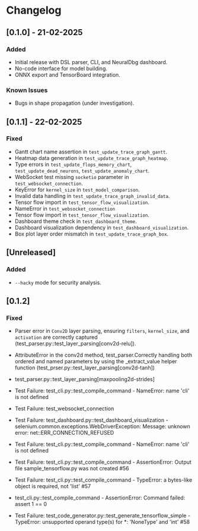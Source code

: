# Changelog

## [0.1.0] - 21-02-2025

### Added

- Initial release with DSL parser, CLI, and NeuralDbg dashboard.
- No-code interface for model building.
- ONNX export and TensorBoard integration.
  
### Known Issues

- Bugs in shape propagation (under investigation).

## [0.1.1] - 22-02-2025

### Fixed

- Gantt chart name assertion in `test_update_trace_graph_gantt`.
- Heatmap data generation in `test_update_trace_graph_heatmap`.
- Type errors in `test_update_flops_memory_chart`, `test_update_dead_neurons`, `test_update_anomaly_chart`.
- WebSocket test missing `socketio` parameter in `test_websocket_connection`.
- KeyError for `kernel_size` in `test_model_comparison`.
- Invalid data handling in `test_update_trace_graph_invalid_data`.
- Tensor flow import in `test_tensor_flow_visualization`.
- NameError in `test_websocket_connection`
- Tensor flow import in `test_tensor_flow_visualization`.
- Dashboard theme check in `test_dashboard_theme`.
- Dashboard visualization dependency in `test_dashboard_visualization`.
- Box plot layer order mismatch in `test_update_trace_graph_box`.

## [Unreleased]

### Added

- `--hacky` mode for security analysis.

## [0.1.2] 

### Fixed

- Parser error in `Conv2D` layer parsing, ensuring `filters`, `kernel_size`, and `activation` are correctly captured (test_parser.py::test_layer_parsing[conv2d-relu]).

- AttributeError in the conv2d method, test_parser.Correctly handling both ordered and named parameters by using the _extract_value helper function (test_prser.py::test_layer_parsing[conv2d-tanh])

- test_parser.py::test_layer_parsing[maxpooling2d-strides]

- Test Failure: test_cli.py::test_compile_command - NameError: name 'cli' is not defined

- Test Failure: test_websocket_connection 

- Test Failure: test_dashboard.py::test_dashboard_visualization - selenium.common.exceptions.WebDriverException: Message: unknown error: net::ERR_CONNECTION_REFUSED
  
- Test Failure: test_cli.py::test_compile_command - NameError: name 'cli' is not defined

- Test Failure: test_cli.py::test_compile_command - AssertionError: Output file sample_tensorflow.py was not created #56

- Test Failure: test_cli.py::test_compile_command - TypeError: a bytes-like object is required, not 'list' #57

- test_cli.py::test_compile_command - AssertionError: Command failed: assert 1 == 0

- Test Failure: test_code_generator.py::test_generate_tensorflow_simple - TypeError: unsupported operand type(s) for *: 'NoneType' and 'int' #58